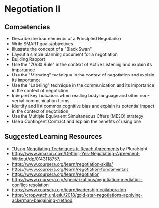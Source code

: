 # Negotiation II

## Competencies

* Describe the four elements of a Principled Negotiation
* Write SMART goals/objectives
* Illustrate the concept of a "Black Swan"
* Layout a simple planning document for a negotiation
* Building Rapport
* Use the "70/30 Rule" in the context of Active Listening and explain its importance
* Use the "Mirroring" technique in the context of negotiation and explain its importance
* Use the "Labeling" technique in the communication and its importance in the context of negotiation
* Interpret key indicators when reading body language and other non-verbal communication forms
* Identify and list common cognitive bias and explain its potential impact in the context of negotiation
* Use the Multiple Equivalent Simultaneous Offers (MESO) strategy
* Use a Contingent Contract and explain the benefits of using one

## Suggested Learning Resources

* ["Using Negotiating Techniques to Reach Agreements](https://app.pluralsight.com/library/courses/using-negotiating-techniques-reach-agreements/) by Pluralsight
* https://www.amazon.com/Getting-Yes-Negotiating-Agreement-Without/dp/0143118757/
* https://www.coursera.org/learn/negotiation-skills/
* https://www.coursera.org/learn/negotiation-fundamentals
* https://www.coursera.org/learn/negotiation
* https://www.coursera.org/specializations/negotiation-mediation-conflict-resolution
* https://www.coursera.org/learn/leadership-collaboration
* https://cropwatch.unl.edu/2018/gold-star-negotiations-applying-ackerman-bargaining-method
